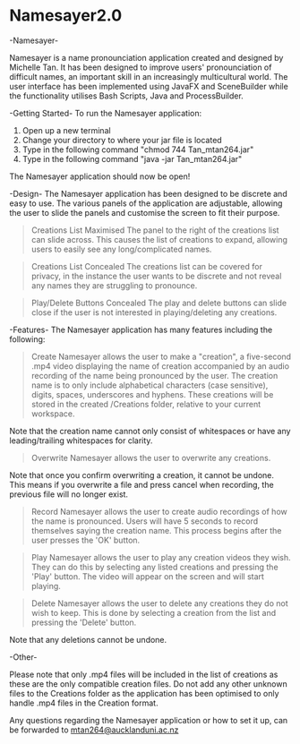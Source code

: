 # Namesayer2.0

-Namesayer-

Namesayer is a name pronounciation application created and designed by Michelle Tan. It has been designed to improve users' pronounciation of difficult names, an important skill in an increasingly multicultural world. The user interface has been implemented using JavaFX and SceneBuilder while the functionality utilises Bash Scripts, Java and ProcessBuilder.

-Getting Started-
To run the Namesayer application:
1. Open up a new terminal
2. Change your directory to where your jar file is located
3. Type in the following command "chmod 744 Tan_mtan264.jar"
4. Type in the following command "java -jar Tan_mtan264.jar"

The Namesayer application should now be open!

-Design-
The Namesayer application has been designed to be discrete and easy to use. The various panels of the application are adjustable, allowing the user to slide the panels and customise the screen to fit their purpose.

> Creations List Maximised
The panel to the right of the creations list can slide across. This causes the list of creations to expand, allowing users to easily see any long/complicated names.

> Creations List Concealed
The creations list can be covered for privacy, in the instance the user wants to be discrete and not reveal any names they are struggling to pronounce.

> Play/Delete Buttons Concealed
The play and delete buttons can slide close if the user is not interested in playing/deleting any creations.

-Features-
The Namesayer application has many features including the following:

> Create
Namesayer allows the user to make a "creation", a five-second .mp4 video displaying the name of creation accompanied by an audio recording of the name being pronounced by the user. The creation name is to only include alphabetical characters (case sensitive), digits, spaces, underscores and hyphens. These creations will be stored in the created /Creations folder, relative to your current workspace.

Note that the creation name cannot only consist of whitespaces or have any leading/trailing whitespaces for clarity.

> Overwrite
Namesayer allows the user to overwrite any creations.

Note that once you confirm overwriting a creation, it cannot be undone. This means if you overwrite a file and press cancel when recording, the previous file will no longer exist.

> Record
Namesayer allows the user to create audio recordings of how the name is pronounced. Users will have 5 seconds to record themselves saying the creation name. This process begins after the user presses the 'OK' button.

> Play
Namesayer allows the user to play any creation videos they wish. They can do this by selecting any listed creations and pressing the 'Play' button. The video will appear on the screen and will start playing.

> Delete
Namesayer allows the user to delete any creations they do not wish to keep. This is done by selecting a creation from the list and pressing the 'Delete' button. 

Note that any deletions cannot be undone.

-Other-

Please note that only .mp4 files will be included in the list of creations as these are the only compatible creation files. Do not add any other unknown files to the Creations folder as the application has been optimised to only handle .mp4 files in the Creation format.

Any questions regarding the Namesayer application or how to set it up, can be forwarded to mtan264@aucklanduni.ac.nz
